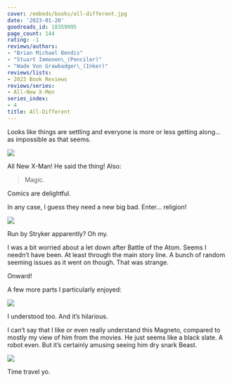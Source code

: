 ```yaml
---
cover: /embeds/books/all-different.jpg
date: '2023-01-20'
goodreads_id: 18359995
page_count: 144
rating: -1
reviews/authors:
- "Brian Michael Bendis"
- "Stuart Immonen\_(Penciler)"
- "Wade Von Grawbadger\_(Inker)"
reviews/lists:
- 2023 Book Reviews
reviews/series:
- All-New X-Men
series_index:
- 4
title: All-Different
---
```

Looks like things are settling and everyone is more or less getting along… as impossible as that seems. 

![](/embeds/books/attachments/all-new-x-men-4-a9b25d.png)

All New X-Man! He said the thing! Also:

> Magic.   

Comics are delightful. 

In any case, I guess they need a new big bad. Enter… religion!

![](/embeds/books/attachments/all-new-x-men-4-fce3b3.png)

Run by Stryker apparently? Oh my. 

I was a bit worried about a let down after Battle of the Atom. Seems I needn’t have been. At least through the main story line. A bunch of random seeming issues as it went on though. That was strange. 

Onward!

<!--more-->

A few more parts I particularly enjoyed:

![](/embeds/books/attachments/all-new-x-men-4-4a1316.png)

I understood too. And it’s hilarious. 

I can’t say that I like or even really understand this Magneto, compared to mostly my view of him from the movies. He just seems like a black slate. A robot even. But it’s certainly amusing seeing him dry snark Beast. 

![](/embeds/books/attachments/all-new-x-men-4-f8cfc1.png)

Time travel yo. 



